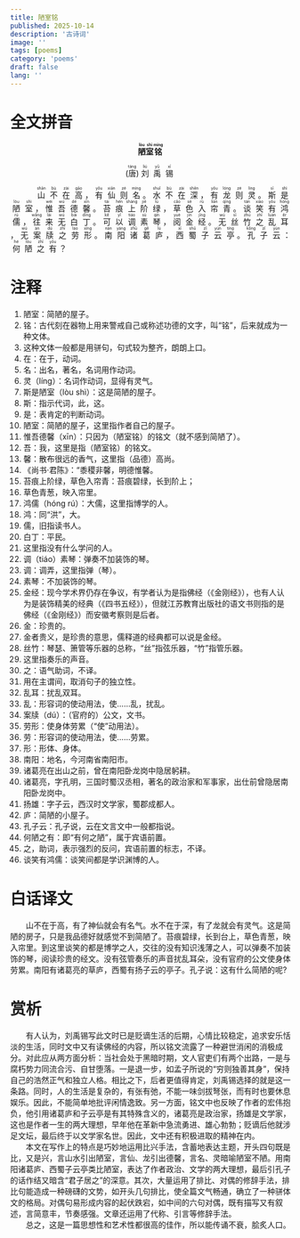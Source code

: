 ```yaml
---
title: 陋室铭
published: 2025-10-14
description: '古诗词'
image: ''
tags: [poems]
category: 'poems'
draft: false 
lang: ''
---
```


# 全文拼音

<p align="center"><strong><ruby>陋<rt>lòu</rt></ruby><ruby>室<rt>shì</rt></ruby><ruby>铭<rt>míng</rt></ruby></strong></p>
<p align="center"> (<span><ruby>唐<rt>táng</rt></ruby></span>)<span><ruby> 刘 <rt>liú</rt> 禹 <rt>yǔ</rt> 锡 <rt>xī</rt></ruby></span></p>

<p align="justify"><ruby> 　 <rt> </rt> 　 <rt> </rt></ruby><ruby> 山 <rt>shān</rt></ruby><wbr/><ruby> 不 <rt>bù</rt></ruby><wbr/><ruby> 在 <rt>zài</rt></ruby><wbr/><ruby> 高 <rt>gāo</rt></ruby><wbr/><ruby>，<rt> </rt></ruby><wbr/><ruby> 有 <rt>yǒu</rt></ruby><wbr/><ruby> 仙 <rt>xiān</rt></ruby><wbr/><ruby> 则 <rt>zé</rt></ruby><wbr/><ruby> 名 <rt>míng</rt></ruby><wbr/><ruby>。<rt> </rt></ruby><wbr/><ruby> 水 <rt>shuǐ</rt></ruby><wbr/><ruby> 不 <rt>bù</rt></ruby><wbr/><ruby> 在 <rt>zài</rt></ruby><wbr/><ruby> 深 <rt>shēn</rt></ruby><wbr/><ruby>，<rt> </rt></ruby><wbr/><ruby> 有 <rt>yǒu</rt></ruby><wbr/><ruby> 龙 <rt>lóng</rt></ruby><wbr/><ruby> 则 <rt>zé</rt></ruby><wbr/><ruby> 灵 <rt>líng</rt></ruby><wbr/><ruby>。<rt> </rt></ruby><wbr/><ruby> 斯 <rt>sī</rt></ruby><wbr/><ruby> 是 <rt>shì</rt></ruby><wbr/><ruby> 陋 <rt>lòu</rt></ruby><wbr/><ruby> 室 <rt>shì</rt></ruby><wbr/><ruby>，<rt> </rt></ruby><wbr/><ruby> 惟 <rt>wéi</rt></ruby><wbr/><ruby> 吾 <rt>wú</rt></ruby><wbr/><ruby> 德 <rt>dé</rt></ruby><wbr/><ruby> 馨 <rt>xīn</rt></ruby><wbr/><ruby>。<rt> </rt></ruby><wbr/><ruby> 苔 <rt>tái</rt></ruby><wbr/><ruby> 痕 <rt>hén</rt></ruby><wbr/><ruby> 上 <rt>shàng</rt></ruby><wbr/><ruby> 阶 <rt>jiē</rt></ruby><wbr/><ruby> 绿 <rt>lǜ</rt></ruby><wbr/><ruby>，<rt> </rt></ruby><wbr/><ruby> 草 <rt>cǎo</rt></ruby><wbr/><ruby> 色 <rt>sè</rt></ruby><wbr/><ruby> 入 <rt>rù</rt></ruby><wbr/><ruby> 帘 <rt>lián</rt></ruby><wbr/><ruby> 青 <rt>qīng</rt></ruby><wbr/><ruby>。<rt> </rt></ruby><wbr/><ruby> 谈 <rt>tán</rt></ruby><wbr/><ruby> 笑 <rt>xiào</rt></ruby><wbr/><ruby> 有 <rt>yǒu</rt></ruby><wbr/><ruby> 鸿 <rt>hóng</rt></ruby><wbr/><ruby> 儒 <rt>rú</rt></ruby><wbr/><ruby>，<rt> </rt></ruby><wbr/><ruby> 往 <rt>wǎng</rt></ruby><wbr/><ruby> 来 <rt>lái</rt></ruby><wbr/><ruby> 无 <rt>wú</rt></ruby><wbr/><ruby> 白 <rt>bái</rt></ruby><wbr/><ruby> 丁 <rt>dīng</rt></ruby><wbr/><ruby>。<rt> </rt></ruby><wbr/><ruby> 可 <rt>kě</rt></ruby><wbr/><ruby> 以 <rt>yǐ</rt></ruby><wbr/><ruby> 调 <rt>tiáo</rt></ruby><wbr/><ruby> 素 <rt>sù</rt></ruby><wbr/><ruby> 琴 <rt>qín</rt></ruby><wbr/><ruby>，<rt> </rt></ruby><wbr/><ruby> 阅 <rt>yuè</rt></ruby><wbr/><ruby> 金 <rt>jīn</rt></ruby><wbr/><ruby> 经 <rt>jīng</rt></ruby><wbr/><ruby>。<rt> </rt></ruby><wbr/><ruby> 无 <rt>wú</rt></ruby><wbr/><ruby> 丝 <rt>sī</rt></ruby><wbr/><ruby> 竹 <rt>zhú</rt></ruby><wbr/><ruby> 之 <rt>zhī</rt></ruby><wbr/><ruby> 乱 <rt>luàn</rt></ruby><wbr/><ruby> 耳 <rt>ěr</rt></ruby><wbr/><ruby>，<rt> </rt></ruby><wbr/><ruby> 无 <rt>wú</rt></ruby><wbr/><ruby> 案 <rt>àn</rt></ruby><wbr/><ruby> 牍 <rt>dú</rt></ruby><wbr/><ruby> 之 <rt>zhī</rt></ruby><wbr/><ruby> 劳 <rt>láo</rt></ruby><wbr/><ruby> 形 <rt>xíng</rt></ruby><wbr/><ruby>。<rt> </rt></ruby><wbr/><ruby> 南 <rt>nán</rt></ruby><wbr/><ruby> 阳 <rt>yáng</rt></ruby><wbr/><ruby> 诸 <rt>zhū</rt></ruby><wbr/><ruby> 葛 <rt>gě</rt></ruby><wbr/><ruby> 庐 <rt>lú</rt></ruby><wbr/><ruby>，<rt> </rt></ruby><wbr/><ruby> 西 <rt>xī</rt></ruby><wbr/><ruby> 蜀 <rt>shǔ</rt></ruby><wbr/><ruby> 子 <rt>zǐ</rt></ruby><wbr/><ruby> 云 <rt>yún</rt></ruby><wbr/><ruby> 亭 <rt>tíng</rt></ruby><wbr/><ruby>。<rt> </rt></ruby><wbr/><ruby> 孔 <rt>kǒng</rt></ruby><wbr/><ruby> 子 <rt>zǐ</rt></ruby><wbr/><ruby> 云 <rt>yún</rt></ruby><wbr/><ruby>：<rt> </rt></ruby><wbr/><ruby> 何 <rt>hé</rt></ruby><wbr/><ruby> 陋 <rt>lòu</rt></ruby><wbr/><ruby> 之 <rt>zhī</rt></ruby><wbr/><ruby> 有 <rt>yǒu</rt></ruby><wbr/><ruby>？<rt> </rt></ruby><wbr/></p>

# 注释

1. 陋室：简陋的屋子。
2. 铭：古代刻在器物上用来警戒自己或称述功德的文字，叫“铭”，后来就成为一种文体。
3. 这种文体一般都是用骈句，句式较为整齐，朗朗上口。
4. 在：在于，动词。
5. 名：出名，著名，名词用作动词。
6. 灵（líng）：名词作动词，显得有灵气。
7. 斯是陋室（lòu shì）：这是简陋的屋子。
8. 斯：指示代词，此，这。
9. 是：表肯定的判断动词。
10. 陋室：简陋的屋子，这里指作者自己的屋子。
11. 惟吾德馨（xīn）：只因为（陋室铭）的铭文（就不感到简陋了）。
12. 吾：我，这里是指（陋室铭）的铭文。
13. 馨：散布很远的香气，这里指（品德）高尚。
14. 《尚书·君陈》：“黍稷非馨，明德惟馨。
15. 苔痕上阶绿，草色入帘青：苔痕碧绿，长到阶上；
16. 草色青葱，映入帘里。
17. 鸿儒（hóng rú）：大儒，这里指博学的人。
18. 鸿：同“洪”，大。
19. 儒，旧指读书人。
20. 白丁：平民。
21. 这里指没有什么学问的人。
22. 调（tiáo）素琴：弹奏不加装饰的琴。
23. 调：调弄，这里指弹（琴）。
24. 素琴：不加装饰的琴。
25. 金经：现今学术界仍存在争议，有学者认为是指佛经（《金刚经》），也有人认为是装饰精美的经典（《四书五经》），但就江苏教育出版社的语文书则指的是佛经（《金刚经》）而安徽考察则是后者。
26. 金：珍贵的。
27. 金者贵义，是珍贵的意思，儒释道的经典都可以说是金经。
28. 丝竹：琴瑟、箫管等乐器的总称，“丝”指弦乐器，“竹”指管乐器。
29. 这里指奏乐的声音。
30. 之：语气助词，不译。
31. 用在主谓间，取消句子的独立性。
32. 乱耳：扰乱双耳。
33. 乱：形容词的使动用法，使……乱，扰乱。
34. 案牍（dú）：（官府的）公文，文书。
35. 劳形：使身体劳累（“使”动用法）。
36. 劳：形容词的使动用法，使……劳累。
37. 形：形体、身体。
38. 南阳：地名，今河南省南阳市。
39. 诸葛亮在出山之前，曾在南阳卧龙岗中隐居躬耕。
40. 诸葛亮，字孔明，三国时蜀汉丞相，著名的政治家和军事家，出仕前曾隐居南阳卧龙岗中。
41. 扬雄：字子云，西汉时文学家，蜀郡成都人。
42. 庐：简陋的小屋子。
43. 孔子云：孔子说，云在文言文中一般都指说。
44. 何陋之有：即“有何之陋”，属于宾语前置。
45. 之，助词，表示强烈的反问，宾语前置的标志，不译。
46. 谈笑有鸿儒：谈笑间都是学识渊博的人。

# 白话译文

　　山不在于高，有了神仙就会有名气。水不在于深，有了龙就会有灵气。这是简陋的房子，只是我品德好就感觉不到简陋了。苔痕碧绿，长到台上，草色青葱，映入帘里。到这里谈笑的都是博学之人，交往的没有知识浅薄之人，可以弹奏不加装饰的琴，阅读珍贵的经文。没有弦管奏乐的声音扰乱耳朵，没有官府的公文使身体劳累。南阳有诸葛亮的草庐，西蜀有扬子云的亭子。孔子说：这有什么简陋的呢?

# 赏析

　　有人认为，刘禹锡写此文时已是贬谪生活的后期，心情比较稳定，追求安乐恬淡的生活，同时文中又有读佛经的内容，所以铭文流露了一种避世消闲的消极成分。对此应从两方面分析：当社会处于黑暗时期，文人官吏们有两个出路，一是与腐朽势力同流合污、自甘堕落。一是退一步，如孟子所说的“穷则独善其身”，保持自己的浩然正气和独立人格。相比之下，后者更值得肯定，刘禹锡选择的就是这一条路。同时，人的生活是复杂的，有张有弛，不能一味剑拔弩张，而有时也要休息娱乐。因此，不能简单地批评闲情逸致。另一方面，铭文中也反映了作者的宏伟抱负，他引用诸葛庐和子云亭是有其特殊含义的，诸葛亮是政治家，扬雄是文学家，这也是作者一生的两大理想，早年他在革新中急流勇进、雄心勃勃；贬谪后他就涉足文坛，最后终于以文学家名世。因此，文中还有积极进取的精神在内。  
　　本文在写作上的特点是巧妙地运用比兴手法，含蓄地表达主题，开头四句既是比，又是兴，言山水引出陋室，言仙、龙引出德馨，言名、灵暗喻陋室不陋。用南阳诸葛庐、西蜀子云亭类比陋室，表达了作者政治、文学的两大理想，最后引孔子的话作结又暗含“君子居之”的深意。其次，大量运用了排比、对偶的修辞手法，排比句能造成一种磅礴的文势，如开头几句排比，使全篇文气畅通，确立了一种骈体文的格局。对偶句易形成内容的起伏跌宕，如中间的六句对偶，既有描写又有叙述，言简意丰，节奏感强。文章还运用了代称、引言等修辞手法。  
　　总之，这是一篇思想性和艺术性都很高的佳作，所以能传诵不衰，脍炙人口。
